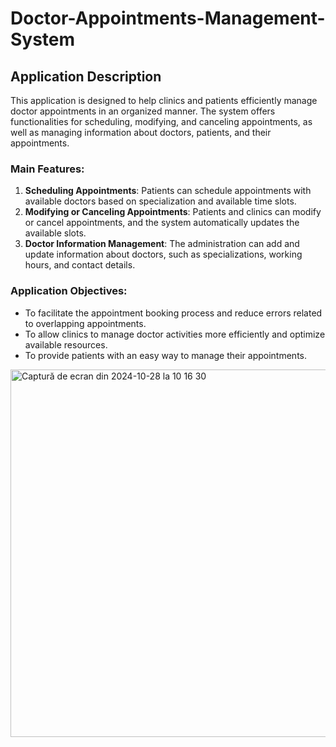 # Doctor-Appointments-Management-System


## Application Description

This application is designed to help clinics and patients efficiently manage doctor appointments in an organized manner. The system offers functionalities for scheduling, modifying, and canceling appointments, as well as managing information about doctors, patients, and their appointments.

### Main Features:

1. **Scheduling Appointments**: Patients can schedule appointments with available doctors based on specialization and available time slots.
2. **Modifying or Canceling Appointments**: Patients and clinics can modify or cancel appointments, and the system automatically updates the available slots.
3. **Doctor Information Management**: The administration can add and update information about doctors, such as specializations, working hours, and contact details.


### Application Objectives:

- To facilitate the appointment booking process and reduce errors related to overlapping appointments.
- To allow clinics to manage doctor activities more efficiently and optimize available resources.
- To provide patients with an easy way to manage their appointments.




<img width="588" alt="Captură de ecran din 2024-10-28 la 10 16 30" src="https://github.com/user-attachments/assets/c092cc32-d474-4227-884b-877c5f6c5f30">
